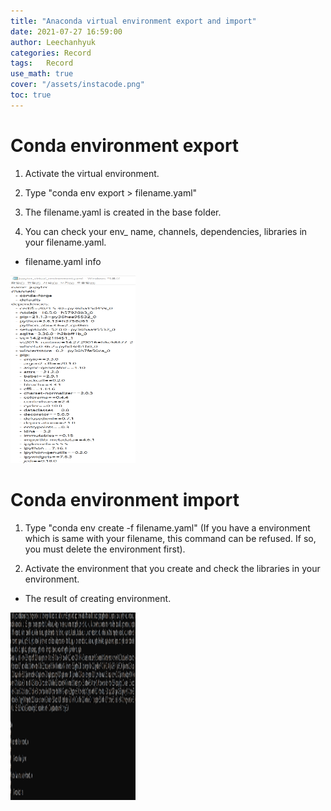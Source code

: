 ```yaml
---
title: "Anaconda virtual environment export and import"
date: 2021-07-27 16:59:00
author: Leechanhyuk
categories: Record
tags:	Record
use_math: true
cover: "/assets/instacode.png"
toc: true
---
```


# Conda environment export

  1. Activate the virtual environment.

  2. Type "conda env export > filename.yaml"

  3. The filename.yaml is created in the base folder.

  4. You can check your env_ name, channels, dependencies, libraries in your filename.yaml.

  - filename.yaml info
  
  <img src="/assets/image/export/result.png" width="200px" height="300px" title="MAE" alt="MAE"> 

# Conda environment import

  1. Type "conda env create -f filename.yaml" (If you have a environment which is same with your filename, this command can be refused. If so, you must delete the environment first).

  2. Activate the environment that you create and check the libraries in your environment.

  - The result of creating environment.

  <img src="/assets/image/export/result2.png" width="200px" height="300px" title="MAE" alt="MAE"> 


